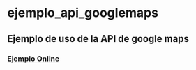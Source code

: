 # ejemplo_api_googlemaps
## Ejemplo de uso de la API de google maps

### [Ejemplo Online](http://cjnarvaez.github.io/dashboard/app/)
